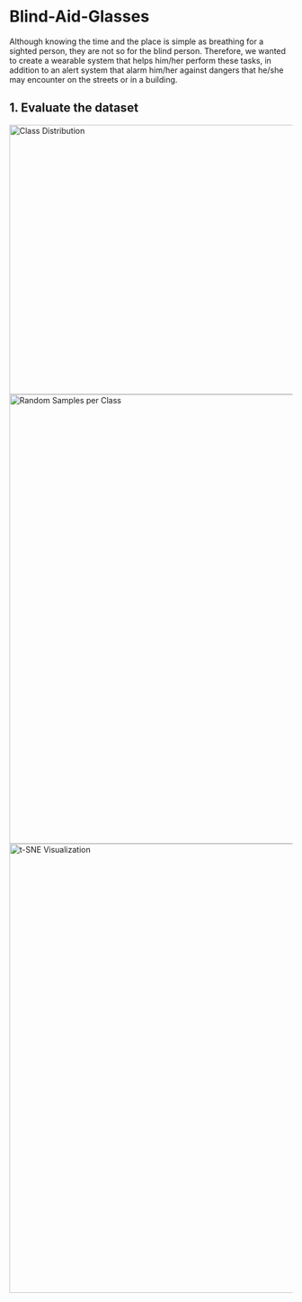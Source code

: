 # Blind-Aid-Glasses
Although knowing the time and the place is simple as breathing for a sighted person, they are not so for the blind person. Therefore, we wanted to create a wearable system that helps him/her perform these tasks, in addition to an alert system that alarm him/her against dangers that he/she may encounter on the streets or in a building.
## 1. Evaluate the dataset
<img width="640" height="480" alt="Class Distribution" src="https://github.com/user-attachments/assets/b9a1c408-8452-4a06-b5c8-c9d603af15b1" />
<img width="1500" height="800" alt="Random Samples per Class" src="https://github.com/user-attachments/assets/5cb325cc-17f0-4d76-841a-b621a668f31b" />
<img width="1000" height="800" alt="t-SNE Visualization" src="https://github.com/user-attachments/assets/f9681d49-4cb0-4721-95a5-fa8d69fbdfe1" />
